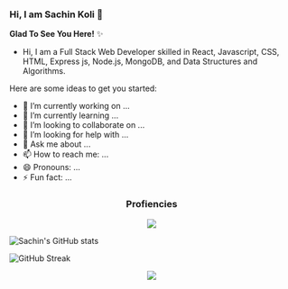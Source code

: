 ### Hi, I am Sachin Koli 👋 

**Glad To See You Here!** ✨ 


- Hi, I am a Full Stack Web Developer skilled in React, Javascript, CSS, HTML, Express js, Node.js, MongoDB, and Data Structures and Algorithms.

Here are some ideas to get you started:

- 🔭 I’m currently working on ...
- 🌱 I’m currently learning ...
- 👯 I’m looking to collaborate on ...
- 🤔 I’m looking for help with ...
- 💬 Ask me about ...
- 📫 How to reach me: ...
- 😄 Pronouns: ...
- ⚡ Fun fact: ...

<h3 align="center">
 Profiencies 
</h3>  
<p align="center">
 <img  src="https://user-images.githubusercontent.com/59872807/89734383-7827e580-da79-11ea-9840-299bc8b32335.jpg">
</p> 

![Sachin's GitHub stats](https://github-readme-stats.vercel.app/api?username=kosachin&show_icons=true&theme=highcontrast)

![GitHub Streak](https://github-readme-streak-stats.herokuapp.com/?user=kosachin&theme=highcontrast&fire=f7a305&ring=b0d90b&currStreakLabel=b0d90b)



 <p align="center">
  <img  src="https://raw.githubusercontent.com/Trilokia/Trilokia/379277808c61ef204768a61bbc5d25bc7798ccf1/bottom_header.svg">
  </p>
